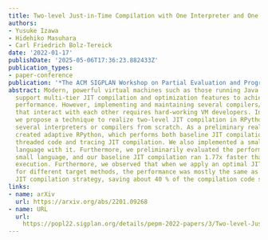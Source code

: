```yaml
---
title: Two-level Just-in-Time Compilation with One Interpreter and One Engine
authors:
- Yusuke Izawa
- Hidehiko Masuhara
- Carl Friedrich Bolz-Tereick
date: '2022-01-17'
publishDate: '2025-05-06T17:36:23.882433Z'
publication_types:
- paper-conference
publication: '*The ACM SIGPLAN Workshop on Partial Evaluation and Program Manipulation*'
abstract: Modern, powerful virtual machines such as those running Java or JavaScript
  support multi-tier JIT compilation and optimization features to achieve their high
  performance. However, implementing and maintaining several compilers/optimizers
  that interact with each other requires hard-working VM developers. In this paper,
  we propose a technique to realize two-level JIT compilation in RPython without implementing
  several interpreters or compilers from scratch. As a preliminary realization, we
  created adaptive RPython, which performs both baseline JIT compilation based on
  threaded code and tracing JIT compilation. We also implemented a small programming
  language with it. Furthermore, we preliminarily evaluated the performance of that
  small language, and our baseline JIT compilation ran 1.77x faster than the interpreter-only
  execution. Furthermore, we observed that when we apply an optimal JIT compilation
  for different target methods, the performance was mostly the same as the one optimizing
  JIT compilation strategy, saving about 40 % of the compilation code size.
links:
- name: arXiv
  url: https://arxiv.org/abs/2201.09268
- name: URL
  url: 
    https://popl22.sigplan.org/details/pepm-2022-papers/3/Two-level-Just-in-Time-Compilation-with-One-Interpreter-and-One-Engine
---
```

